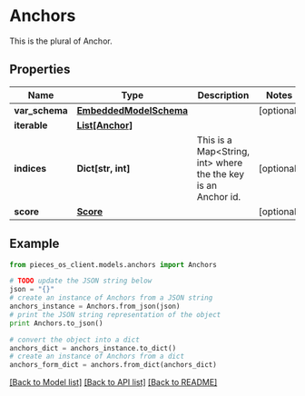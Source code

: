 # Anchors

This is the plural of Anchor.

## Properties

Name | Type | Description | Notes
------------ | ------------- | ------------- | -------------
**var_schema** | [**EmbeddedModelSchema**](EmbeddedModelSchema.md) |  | [optional] 
**iterable** | [**List[Anchor]**](Anchor.md) |  | 
**indices** | **Dict[str, int]** | This is a Map&lt;String, int&gt; where the the key is an Anchor id. | [optional] 
**score** | [**Score**](Score.md) |  | [optional] 

## Example

```python
from pieces_os_client.models.anchors import Anchors

# TODO update the JSON string below
json = "{}"
# create an instance of Anchors from a JSON string
anchors_instance = Anchors.from_json(json)
# print the JSON string representation of the object
print Anchors.to_json()

# convert the object into a dict
anchors_dict = anchors_instance.to_dict()
# create an instance of Anchors from a dict
anchors_form_dict = anchors.from_dict(anchors_dict)
```
[[Back to Model list]](../README.md#documentation-for-models) [[Back to API list]](../README.md#documentation-for-api-endpoints) [[Back to README]](../README.md)


